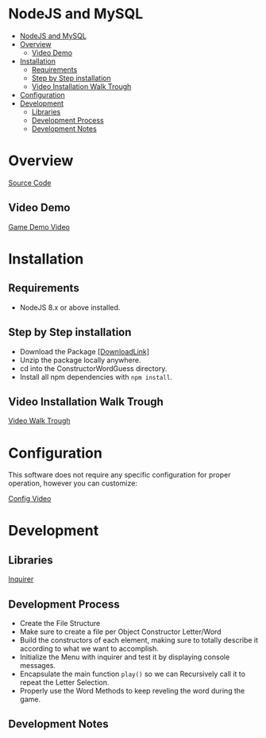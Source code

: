 # NodeJS and MySQL

<!-- TOC -->

- [NodeJS and MySQL](#nodejs-and-mysql)
- [Overview](#overview)
    - [Video Demo](#video-demo)
- [Installation](#installation)
    - [Requirements](#requirements)
    - [Step by Step installation](#step-by-step-installation)
    - [Video Installation Walk Trough](#video-installation-walk-trough)
- [Configuration](#configuration)
- [Development](#development)
    - [Libraries](#libraries)
    - [Development Process](#development-process)
    - [Development Notes](#development-notes)

<!-- /TOC -->

# Overview

[Source Code](https://github.com/seiji13r/2018codingBootcampCoursework/tree/master/12-HW-NodeJS_MySQL/bamazon/)

## Video Demo

[Game Demo Video]()

# Installation

## Requirements
* NodeJS 8.x or above installed.

## Step by Step installation  
* Download the Package [[DownloadLink]]()
* Unzip the package locally anywhere. 
* cd into the ConstructorWordGuess directory.
* Install all npm dependencies with `npm install`.

## Video Installation Walk Trough
[Video Walk Trough]()

# Configuration

This software does not require any specific configuration for proper operation, however you can customize:

[Config Video]()

# Development

## Libraries
[Inquirer](https://github.com/SBoudrias/Inquirer.js#readme)

## Development Process
* Create the File Structure
* Make sure to create a file per Object Constructor Letter/Word
* Build the constructors of each element, making sure to totally describe it according to what we want to accomplish.
* Initialize the Menu with inquirer and test it by displaying console messages.
* Encapsulate the main function `play()` so we can Recursively call it to repeat the Letter Selection.
* Properly use the Word Methods to keep reveling the word during the game.

## Development Notes
